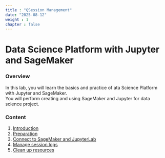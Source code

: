 ```yaml
---
title : "QSession Management"
date: "2025-08-12" 
weight : 1 
chapter : false
---
```

# Data Science Platform with Jupyter and SageMaker

### Overview
In this lab, you will learn the basics and practice of ata Science Platform with Jupyter and SageMaker.  
You will perform creating and using SageMaker and Jupyter for data science project.

### Content
 1. [Introduction](1-introduce/)
 2. [Preparation](2-prerequiste/)
 3. [Connect to SageMaker and JupyterLab](33-SageMakerandJupyter/)
 4. [Manage session logs](4-demo/)
 5. [Clean up resources](5-clean/)
